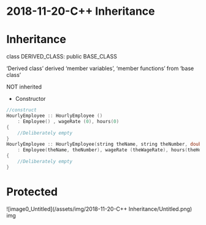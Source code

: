 # 2018-11-20-C++ Inheritance

# Inheritance

class DERIVED_CLASS: public BASE_CLASS

‘Derived class’ derived ‘member variables’, ‘member functions’ from ‘base class’

NOT inherited

- Constructor

```cpp
//construct
HourlyEmployee :: HourlyEmployee ()
    : Employee() , wageRate (0), hours(0) 
{
    //Deliberately empty
}
HourlyEmployee :: HourlyEmployee(string theName, string theNumber, double theWageRate)
    : Employee(theName, theNumber), wageRate (theWageRate), hours(theHours)
{
    //Deliberately empty 
}
```

# Protected

![image0_Untitled](/assets/img/2018-11-20-C++ Inheritance/Untitled.png)
img
